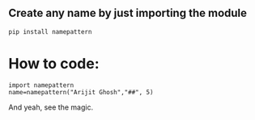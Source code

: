 ## Create any name by just importing the module

```
pip install namepattern
```

# How to code:
```
import namepattern
name=namepattern("Arijit Ghosh","##", 5)
```

And yeah, see the magic.